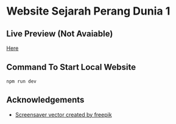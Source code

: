 # Website Sejarah Perang Dunia 1

## Live Preview (Not Avaiable)

[Here](www.google.com)

## Command To Start Local Website

```
npm run dev
```

## Acknowledgements

- [Screensaver vector created by freepik](https://www.freepik.com/vectors/screensaver)
